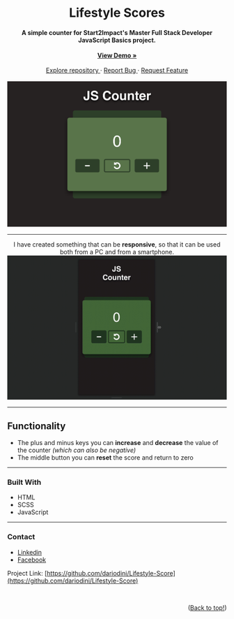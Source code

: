 <span id="readme-top"></span>
<h1 align="center">Lifestyle Scores</h1>

<h4 align="center">A simple counter for Start2Impact's Master Full Stack Developer JavaScript Basics project.
</h4>
<p align="center">
    <a href="https://lifestyle-scores.dariodinicuolo.it/dist/index.html" target="_blank">
        <strong>View Demo »</strong>
    </a>
    <br />
    <br />
    <a href="https://github.com/dariodini/Lifestyle-Score">
        Explore repository
    </a>
    ·
    <a href="https://github.com/dariodini/Lifestyle-Score/issues">
        Report Bug
    </a>
    ·
    <a href="https://github.com/dariodini/Lifestyle-Score/issues">
        Request Feature
    </a>
    <br>
    <br>
    <img alt="Counter image" src="https://github.com/dariodini/JS-Counter/blob/master/Progetto/Assets/img/Counter.png" width="750">
</p>

---

<p align="center">
    I have created something that can be <strong>responsive</strong>, so that it can be used both from a PC and from a smartphone.
    <br>
    <img alt="Counter responsive" src="https://github.com/dariodini/JS-Counter/blob/master/Progetto/Assets/img/Counter-responsive.gif" width="750">  
</p>

---

## Functionality

* The plus and minus keys you can **increase** and **decrease** the value of the counter _(which can also be negative)_
* The middle button you can **reset** the score and return to zero


---

### Built With

* HTML
* SCSS
* JavaScript

***

### Contact

* [Linkedin](https://it.linkedin.com/in/dariodinicuolo)
* [Facebook](https://www.facebook.com/dariodinicuoloo/)


Project Link: [https://github.com/dariodini/Lifestyle-Score](https://github.com/dariodini/Lifestyle-Score)

<br>

<p align="right">(<a href="#readme-top">Back to top!</a>)</p>